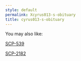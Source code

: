 ```yaml
---
style: default
permalink: Xcyrus013-s-obituary
title: cyrus013-s-obituary
---
```

You may also like:

[SCP-539](http://scp-wiki.net/scp-539)

[SCP-2182](http://scp-wiki.net/scp-2182)
